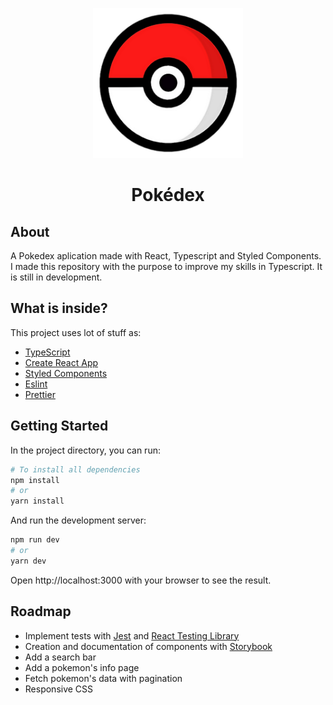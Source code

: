 <p align="center">
  <img  alt="Pokedex Logo" title="Pokedex" src=".github/readme/pokeball.png" width="240px" />
</p>

<h1 align="center">Pokédex</h1>

## About
A Pokedex aplication made with React, Typescript and Styled Components. I made this repository with the purpose to improve my skills in Typescript. It is still in development.

## What is inside?
This project uses lot of stuff as:

- [TypeScript](https://www.typescriptlang.org/)
- [Create React App](https://create-react-app.dev/)
- [Styled Components](https://styled-components.com/)
- [Eslint](https://eslint.org/)
- [Prettier](https://prettier.io/)

## Getting Started

In the project directory, you can run:

```bash
# To install all dependencies
npm install
# or
yarn install
```

And run the development server:
```bash
npm run dev
# or
yarn dev
```

Open http://localhost:3000 with your browser to see the result.

## Roadmap
- Implement tests with [Jest](https://jestjs.io/) and [React Testing Library](https://testing-library.com/docs/react-testing-library/intro/)
- Creation and documentation of components with [Storybook](https://storybook.js.org/)
- Add a search bar
- Add a pokemon's info page
- Fetch pokemon's data with pagination
- Responsive CSS
